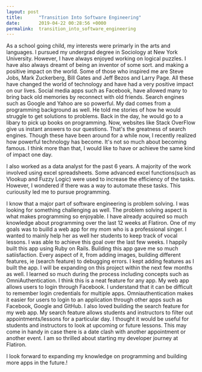 ```yaml
---
layout: post
title:      "Transition Into Software Engineering"
date:       2019-04-22 00:28:56 +0000
permalink:  transition_into_software_engineering
---
```


As a school going child, my interests were primarly in the arts and languages.  I pursued my undergrad degree in Sociology at New York University.  However, I  have always enjoyed working on logical puzzles.  I have also always dreamt of being an inventor of some sort. and making a positive impact on the world. Some of those who inspired me are Steve Jobs, Mark Zuckerberg, Bill Gates and Jeff Bezos and Larry Page. All these have changed the world of technology and have had a very positive impact on our lives. Social media apps such as Facebook, have allowed many to bring back old memories by reconnect with old friends. Search engines such as Google and Yahoo are so powerful. My dad comes from a programming background as well.  He told me stories of how he would struggle to get solutions to problems. Back in the day, he would go to a libary to pick up books on programming. Now, websites like Stack OverFlow give us instant answers to our questions. That's the greatness of search engines. Though these have been around for a while now, I recently realized how powerful technology has become. It's not so much about becoming famous. I think more than that, I would like to have or achieve the same kind of impact one day. 

I also worked as a data analyst for the past 6 years. A majority of the work involved using excel spreadsheets. Some advanced excel functions(such as Vlookup and Fuzzy Logic) were used to increase the efficiency of the tasks. However, I wondered if there was a way to automate these tasks. This curiousity led me to pursue programming. 

I know that a major part of software engineering is problem solving. I was looking for something challenging as well. The problem solving aspect is what makes programming so enjoyable. I have already acquired so much knowledge about programming over the last 12 weeks at Flatiron. One of my goals was to builld a web app for my mom who is a professional singer.  I wanted to mainly help her as well her students to keep track of vocal lessons. I was able to achieve this goal over the last few weeks.  I happily built this app using Ruby on Rails. Building this app gave me so much satiisfaction. Every aspect of it, from adding images, building different features, ie (search feature) to debugging errors. I kept adding features as I built the app. I will be expanding on this project within the next few months as well. I learned so much during the process including concepts such as OmniAuthentication. I think this is a neat feature for any app. My web app allows users to login through Facebook.  I understand that it can be difficult to remember login credentials for multiple apps. Omniauthentication makes it easier for users to login to an application through other apps such as Facebook, Google and GitHub. I also loved building the search feature for my web app. My search feature allows students and instructors to filter out appointments/lessons for a particular day. I thought it would be useful for students and instructors to look at upcoming or future lessons. This may come in handy in case there is a date clash with another appointment or another event.  I am so thrilled about starting my developer journey at Flatiron. 

I look forward to expanding my knowledge on programming and building more apps in the future.!



